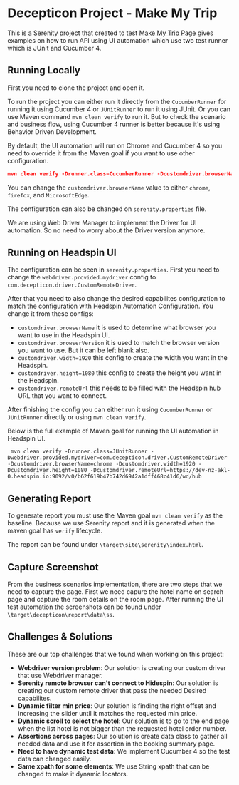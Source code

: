# Decepticon Project - Make My Trip

This is a Serenity project that created to test [Make My Trip Page](http://makemytrip.com/) gives examples on how to run
API using UI automation which use two test runner which is JUnit and Cucumber 4.

## Running Locally
First you need to clone the project and open it.

To run the project you can either run it directly from the `CucumberRunner` for running it using Cucumber 4 or `JUnitRunner` to run it using JUnit. 
Or you can use Maven command `mvn clean verify` to run it. But to check the scenario and business flow, using Cucumber 4 runner is better because it's using Behavior Driven Development.

By default, the UI automation will run on Chrome and Cucumber 4 so you need to override it from the Maven goal if you want to use other configuration.
```json
mvn clean verify -Drunner.class=CucumberRunner -Dcustomdriver.browserName=chrome
```

You can change the `customdriver.browserName` value to either `chrome`, `firefox`, and `MicrosoftEdge`.

The configuration can also be changed on `serenity.properties` file.

We are using Web Driver Manager to implement the Driver for UI automation. So no need to worry about the Driver version anymore.

## Running on Headspin UI
The configuration can be seen in `serenity.properties`. First you need to change the `webdriver.provided.mydriver` config to `com.decepticon.driver.CustomRemoteDriver`.

After that you need to also change the desired capabilites configuration to match the configuration with Headspin Automation Configuration.
You change it from these configs:

- `customdriver.browserName` it is used to determine what browser you want to use in the Headspin UI.
- `customdriver.browserVersion` it is used to match the browser version you want to use. But it can be left blank also.
- `customdriver.width=1920` this config to create the width you want in the Headspin.
- `customdriver.height=1080` this config to create the height you want in the Headspin.
- `customdriver.remoteUrl` this needs to be filled with the Headspin hub URL that you want to connect.

After finishing the config you can either run it using `CucumberRunner` or `JUnitRunner` directly or using `mvn clean verify`.

Below is the full example of Maven goal for running the UI automation in Headspin UI.

```
 mvn clean verify -Drunner.class=JUnitRunner -Dwebdriver.provided.mydriver=com.decepticon.driver.CustomRemoteDriver -Dcustomdriver.browserName=chrome -Dcustomdriver.width=1920 -Dcustomdriver.height=1080 -Dcustomdriver.remoteUrl=https://dev-nz-akl-0.headspin.io:9092/v0/b62f619b47b742d6942a1dff468c41d6/wd/hub
```

## Generating Report
To generate report you must use the Maven goal `mvn clean verify` as the baseline. Because we use Serenity report and it is generated
when the maven goal has `verify` lifecycle.

The report can be found under `\target\site\serenity\index.html`.

## Capture Screenshot
From the business scenarios implementation, there are two steps that we need to capture the page.
First we need capure the hotel name on search page and capture the room details on the room page.
After running the UI test automation the screenshots can be found under `\target\decepticon\report\data\ss`.

## Challenges & Solutions

These are our top challenges that we found when working on this project:
- **Webdriver version problem**: Our solution is creating our custom driver that use Webdriver manager.
- **Serenity remote browser can't connect to Hidespin**: Our solution is creating our custom remote driver that pass the needed Desired capabilites.
- **Dynamic filter min price**: Our solution is finding the right offset and increasing the slider until it matches the requested min price.
- **Dynamic scroll to select the hotel**: Our solution is to go to the end page when the list hotel is not bigger than the requested hotel order number.
- **Assertions across pages**: Our solution is create data class to gather all needed data and use it for assertion in the booking summary page.
- **Need to have dynamic test data**: We implement Cucumber 4 so the test data can changed easily.
- **Same xpath for some elements**: We use String xpath that can be changed to make it dynamic locators.
